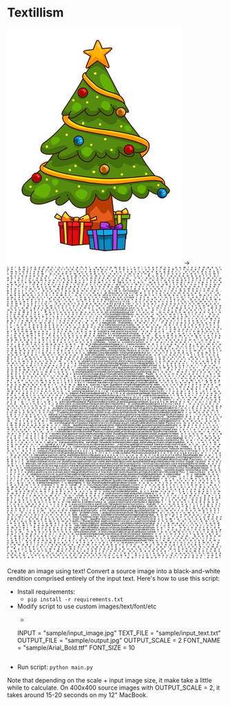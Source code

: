# Textillism

![sample input](sample/input_image.jpg "Sample Input") -> ![sample output](sample/output.jpg "Sample Output")

Create an image using text! Convert a source image into a black-and-white rendition comprised entirely of the input text. Here's how to use this script:

* Install requirements:
    - `pip install -r requirements.txt`
* Modify script to use custom images/text/font/etc
    - ```
    INPUT = "sample/input_image.jpg"
    TEXT_FILE = "sample/input_text.txt"
    OUTPUT_FILE = "sample/output.jpg"
    OUTPUT_SCALE = 2
    FONT_NAME = "sample/Arial_Bold.ttf"
    FONT_SIZE = 10
    ```
* Run script: `python main.py`

Note that depending on the scale + input image size, it make take a little while to calculate. On 400x400 source images with OUTPUT_SCALE = 2, it takes around 15-20 seconds on my 12" MacBook.
